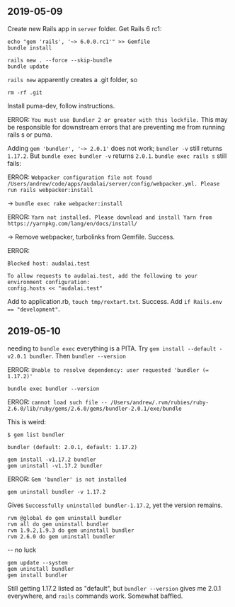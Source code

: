 ## 2019-05-09

Create new Rails app in `server` folder. Get Rails 6 rc1:

```
echo "gem 'rails', '~> 6.0.0.rc1'" >> Gemfile
bundle install

rails new . --force --skip-bundle
bundle update
```

`rails new` apparently creates a .git folder, so

```
rm -rf .git
```

Install puma-dev, follow instructions.

ERROR: `You must use Bundler 2 or greater with this lockfile.` This may be responsible for downstream errors that are preventing me from running rails s or puma.

Adding `gem 'bundler', '~> 2.0.1'` does not work; `bundler -v` still returns `1.17.2`. But `bundle exec bundler -v` returns `2.0.1`. `bundle exec rails s` still fails:

ERROR: `Webpacker configuration file not found /Users/andrew/code/apps/audalai/server/config/webpacker.yml. Please run rails webpacker:install`

-> `bundle exec rake webpacker:install`

ERROR: `Yarn not installed. Please download and install Yarn from https://yarnpkg.com/lang/en/docs/install/`

-> Remove webpacker, turbolinks from Gemfile. Success.

ERROR:

```
Blocked host: audalai.test

To allow requests to audalai.test, add the following to your environment configuration:
config.hosts << "audalai.test"
```

Add to application.rb, `touch tmp/rextart.txt`. Success. Add `if Rails.env == "development"`.

## 2019-05-10

needing to `bundle exec` everything is a PITA. Try `gem install --default -v2.0.1 bundler`. Then `bundler --version`

ERROR: `Unable to resolve dependency: user requested 'bundler (= 1.17.2)'`

`bundle exec bundler --version`

ERROR: `cannot load such file -- /Users/andrew/.rvm/rubies/ruby-2.6.0/lib/ruby/gems/2.6.0/gems/bundler-2.0.1/exe/bundle`

This is weird:

```
$ gem list bundler

bundler (default: 2.0.1, default: 1.17.2)
```

```
gem install -v1.17.2 bundler
gem uninstall -v1.17.2 bundler
```

ERROR: `Gem 'bundler' is not installed`

```
gem uninstall bundler -v 1.17.2
```

Gives `Successfully uninstalled bundler-1.17.2`, yet the version remains.

```
rvm @global do gem uninstall bundler
rvm all do gem uninstall bundler
rvm 1.9.2,1.9.3 do gem uninstall bundler
rvm 2.6.0 do gem uninstall bundler
```
-- no luck

```
gem update --system
gem uninstall bundler
gem install bundler
```

Still getting 1.17.2 listed as "default", but `bundler --version` gives me 2.0.1 everywhere, and `rails` commands work. Somewhat baffled.
